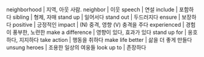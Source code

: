 neighborhood		| 지역, 아웃 사람.
neighbor		| 이웃
speech			| 연설
include			| 포함하다
sibling			| 형제, 자매
stand up		| 일어서다
stand out		| 두드러지다
ensure			| 보장하다
positive		| 긍정적인
impact			| (N) 중격, 영향 (V) 충격을 주다
experienced		| 경험이 풍부한, 노련한
make a difference	| 영향이 있다, 효과가 있다
stand up for		| 옹호하다, 지지하다
take action		| 행동을 취하다
make life better	| 삶을 더 좋게 만들다
unsung heroes		| 조용한 일상의 여웅들
look up to		| 존장하다
